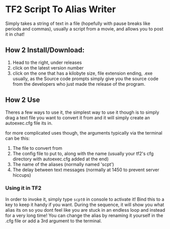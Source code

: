 # TF2 Script To Alias Writer

Simply takes a string of text in a file (hopefully with pause breaks like periods
and commas), usually a script from a movie, and allows you to post it in chat!

## How 2 Install/Download:

1. Head to the right, under releases
2. click on the latest version number
3. click on the one that has a kilobyte size, file extension ending, .exe usually,
as the Source code prompts simply give you the source code from the developers who
just made the release of the program.

## How 2 Use

Theres a few ways to use it, the simplest way to use it though is to simply drag
a text file you want to convert it from and it will simply create an autoexec.cfg
file its in.

for more complicated uses though, the arguments typically via the terminal can be
this:

1. The file to convert from
2. The config file to put to, along with the name (usually your tf2's cfg directory
with autoexec.cfg added at the end)
3. The name of the aliases (normally named 'scpt')
4. The delay between text messages (normally at 1450 to prevent server hiccups)

### Using it in TF2

In order to invoke it, simply type `scpt0` in console to activate it! Bind this
to a key to keep it handy if you want. During the sequence, it will show you what
alias its on so you dont feel like you are stuck in an endless loop and instead for
a very long time! You can change the alias by renaming it yourself in the .cfg file
or add a 3rd argument to the terminal.